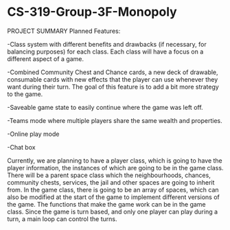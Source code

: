 # CS-319-Group-3F-Monopoly
PROJECT SUMMARY
Planned Features:

-Class system with different benefits and drawbacks (if necessary, for balancing purposes) for each class. Each class will have a focus on a different aspect of a game.

-Combined Community Chest and Chance cards, a new deck of drawable, consumable cards with new effects that the player can use whenever they want during their turn. The goal of this feature is to add a bit more strategy to the game.

-Saveable game state to easily continue where the game was left off.

-Teams mode where multiple players share the same wealth and properties.

-Online play mode

-Chat box

Currently, we are planning to have a player class, which is going to have the player information, the instances of which are going to be in the game class. There will be a parent space class which the neighbourhoods, chances, community chests, services, the jail and other spaces are going to inherit from. In the game class, there is going to be an array of spaces, which can also be modified at the start of the game to implement different versions of the game. The functions that make the game work can be in the game class. Since the game is turn based, and only one player can play during a turn, a main loop can control the turns. 
